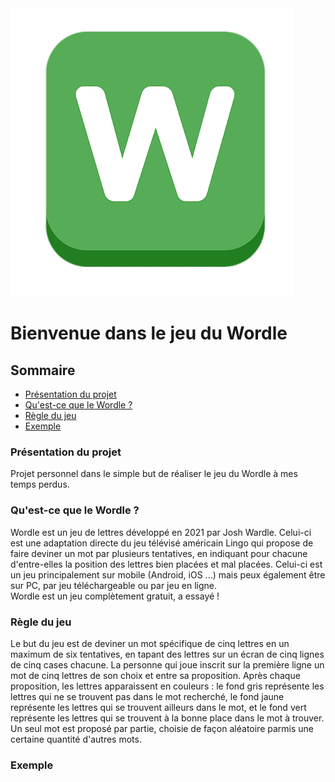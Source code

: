 <picture >
  <img src="assets/wordle.png">
</picture>  

# Bienvenue dans le jeu du Wordle  

## Sommaire
- [Présentation du projet](#présentation-du-projet)
- [Qu'est-ce que le Wordle ?](#qu'est-ce-que-le-wordle-?)
- [Règle du jeu](#règle-du-jeu)
- [Exemple](#exemple)

### Présentation du projet  
Projet personnel dans le simple but de réaliser le jeu du Wordle à mes temps perdus.  

### Qu'est-ce que le Wordle ?  
Wordle est un jeu de lettres développé en 2021 par Josh Wardle. Celui-ci est une adaptation directe du jeu télévisé américain Lingo qui propose de faire deviner un mot par plusieurs tentatives, en indiquant pour chacune d'entre-elles la position des lettres bien placées et mal placées. 
Celui-ci est un jeu principalement sur mobile (Android, iOS ...) mais peux également être sur PC, par jeu téléchargeable ou par jeu en ligne.  
Wordle est un jeu complètement gratuit, a essayé !   


### Règle du jeu  
Le but du jeu est de deviner un mot spécifique de cinq lettres en un maximum de six tentatives, en tapant des lettres sur un écran de cinq lignes de cinq cases chacune. La personne qui joue inscrit sur la première ligne un mot de cinq lettres de son choix et entre sa proposition. Après chaque proposition, les lettres apparaissent en couleurs : le fond gris représente les lettres qui ne se trouvent pas dans le mot recherché, le fond jaune représente les lettres qui se trouvent ailleurs dans le mot, et le fond vert représente les lettres qui se trouvent à la bonne place dans le mot à trouver. Un seul mot est proposé par partie, choisie de façon aléatoire parmis une certaine quantité d'autres mots.  

### Exemple